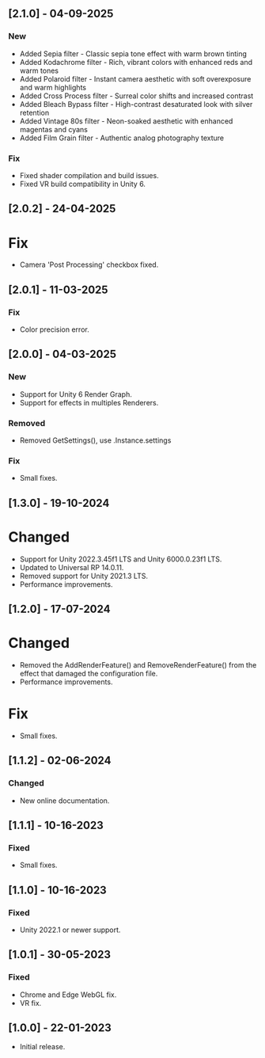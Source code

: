 ## [2.1.0] - 04-09-2025

### New
- Added Sepia filter - Classic sepia tone effect with warm brown tinting
- Added Kodachrome filter - Rich, vibrant colors with enhanced reds and warm tones
- Added Polaroid filter - Instant camera aesthetic with soft overexposure and warm highlights
- Added Cross Process filter - Surreal color shifts and increased contrast
- Added Bleach Bypass filter - High-contrast desaturated look with silver retention
- Added Vintage 80s filter - Neon-soaked aesthetic with enhanced magentas and cyans
- Added Film Grain filter - Authentic analog photography texture

### Fix
- Fixed shader compilation and build issues.
- Fixed VR build compatibility in Unity 6.

## [2.0.2] - 24-04-2025

# Fix
- Camera 'Post Processing' checkbox fixed.

## [2.0.1] - 11-03-2025

### Fix
- Color precision error.

## [2.0.0] - 04-03-2025

### New
- Support for Unity 6 Render Graph.
- Support for effects in multiples Renderers.

### Removed
- Removed GetSettings(), use .Instance.settings

### Fix
- Small fixes.

## [1.3.0] - 19-10-2024

# Changed
- Support for Unity 2022.3.45f1 LTS and Unity 6000.0.23f1 LTS.
- Updated to Universal RP 14.0.11.
- Removed support for Unity 2021.3 LTS.
- Performance improvements.

## [1.2.0] - 17-07-2024

# Changed
- Removed the AddRenderFeature() and RemoveRenderFeature() from the effect that damaged the configuration file.
- Performance improvements.

# Fix
- Small fixes.

## [1.1.2] - 02-06-2024

### Changed
- New online documentation.

## [1.1.1] - 10-16-2023

### Fixed
- Small fixes.

## [1.1.0] - 10-16-2023

### Fixed
- Unity 2022.1 or newer support.

## [1.0.1] - 30-05-2023

### Fixed
- Chrome and Edge WebGL fix.
- VR fix.

## [1.0.0] - 22-01-2023

- Initial release.